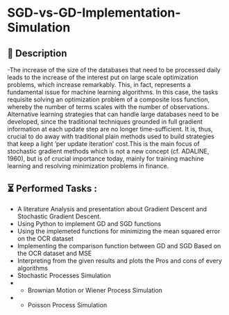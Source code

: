 # SGD-vs-GD-Implementation-Simulation
  
## 📝 Description
-The increase of the size of the databases that need to be processed daily leads to the increase of the interest put on large scale optimization problems, which increase remarkably. This, in fact, represents a fundamental issue for machine learning algorithms. In this case, the tasks requisite solving an optimization problem of a composite loss function, whereby the number of terms scales with the number of observations. Alternative learning strategies that can handle large databases need to be developed, since the traditional techniques grounded in full gradient information at each update step are no longer time-sufficient. It is, thus, crucial to do away with traditional plain methods used to build strategies that keep a light ’per update iteration’ cost.This is the main focus of stochastic gradient methods which is not a new concept (cf. ADALINE, 1960), but is of crucial importance today, mainly for training machine learning and resolving minimization problems in finance.

## ⏳ Performed Tasks :
-  A literature Analysis and presentation about Gradient Descent and Stochastic Gradient Descent.
- Using Python to implement GD and SGD functions
- Using the implemeted functions for minimizing the mean squared error on the OCR dataset
- Implementing the comparison function between GD and SGD Based on the OCR dataset and MSE
- Interpreting from the given results and plots the Pros and cons of every algorithms
- Stochastic Processes Simulation
- -  Brownian Motion or Wiener Process Simulation
- -  Poisson Process Simulation
